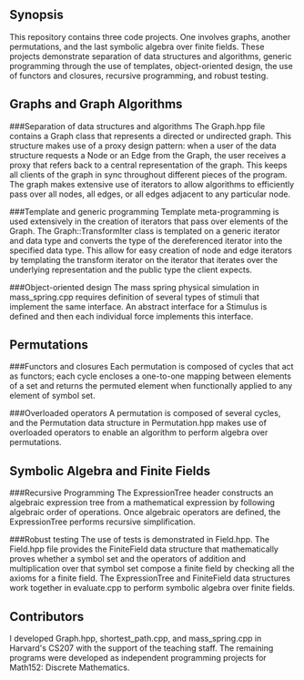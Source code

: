 ## Synopsis

<!---
At the top of the file there should be a short introduction and/ or overview that explains **what** the project is. This description should match descriptions added for package managers (Gemspec, package.json, etc.)
-->

This repository contains three code projects. One involves graphs, another permutations, and the last symbolic algebra over finite fields. These projects demonstrate separation of data structures and algorithms, generic programming through the use of templates, object-oriented design, the use of functors and closures, recursive programming, and robust testing. 

## Graphs and Graph Algorithms

<!---
A short description of the motivation behind the creation and maintenance of the project. This should explain **why** the project exists.
-->

###Separation of data structures and algorithms 
The Graph.hpp file contains a Graph class that represents a directed or undirected graph. This structure makes use of a proxy design pattern: when a user of the data structure requests a Node or an Edge from the Graph, the user receives a proxy that refers back to a central representation of the graph. This keeps all clients of the graph in sync throughout different pieces of the program. The graph makes extensive use of iterators to allow algorithms to efficiently pass over all nodes, all edges, or all edges adjacent to any particular node.

###Template and generic programming
Template meta-programming is used extensively in the creation of iterators that pass over elements of the Graph. The Graph::TransformIter class is templated on a generic iterator and data type and converts the type of the dereferenced iterator into the specified data type. This allow for easy creation of node and edge iterators by templating the transform iterator on the iterator that iterates over the underlying representation and the public type the client expects. 

###Object-oriented design
The mass spring physical simulation in mass\_spring.cpp requires definition of several types of stimuli that implement the same interface. An abstract interface for a Stimulus is defined and then each individual force implements this interface. 

## Permutations

###Functors and closures
Each permutation is composed of cycles that act as functors; each cycle encloses a one-to-one mapping between elements of a set and returns the permuted element when functionally applied to any element of symbol set. 

###Overloaded operators
A permutation is composed of several cycles, and the Permutation data structure in Permutation.hpp makes use of overloaded operators to enable an algorithm to perform algebra over permutations.

## Symbolic Algebra and Finite Fields

###Recursive Programming
The ExpressionTree header constructs an algebraic expression tree from a mathematical expression by following algebraic order of operations. Once algebraic operators are defined, the ExpressionTree performs recursive simplification. 

###Robust testing
The use of tests is demonstrated in Field.hpp. The Field.hpp file provides the FiniteField data structure that mathematically proves whether a symbol set and the operators of addition and multiplication over that symbol set compose a finite field by checking all the axioms for a finite field. The ExpressionTree and FiniteField data structures work together in evaluate.cpp to perform symbolic algebra over finite fields. 


<!---
## Code Example
Show what the library does as concisely as possible, developers should be able to figure out **how** your project solves their problem by looking at the code example. Make sure the API you are showing off is obvious, and that your code is short and concise.
-->



<!---
## Installation
Provide code examples and explanations of how to get the project.
-->


<!---
## API Reference
Depending on the size of the project, if it is small and simple enough the reference docs can be added to the README. For medium size to larger projects it is important to at least provide a link to where the API reference docs live.
-->


<!---
## Tests
Describe and show how to run the tests with code examples.
-->

## Contributors

<!---
Let people know how they can dive into the project, include important links to things like issue trackers, irc, twitter accounts if applicable.
-->

I developed Graph.hpp, shortest\_path.cpp, and mass\_spring.cpp in Harvard's CS207 with the support of the teaching staff. The remaining programs were developed as independent programming projects for Math152: Discrete Mathematics. 


<!---
## License
A short snippet describing the license (MIT, Apache, etc.)
-->
